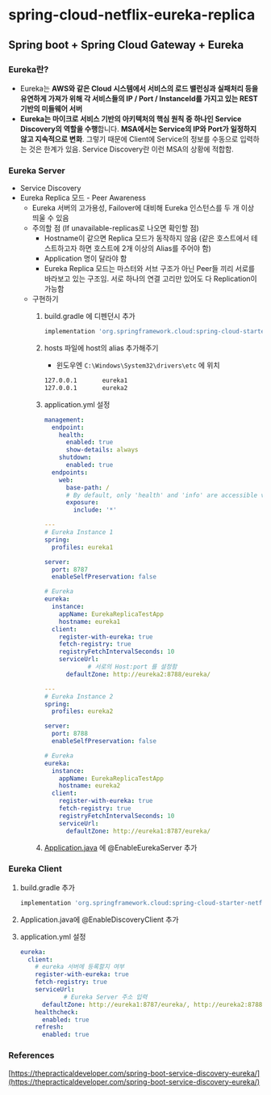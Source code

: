 # spring-cloud-netflix-eureka-replica

## Spring boot + Spring Cloud Gateway + Eureka

### Eureka란?

- Eureka는 **AWS와 같은 Cloud 시스템에서 서비스의 로드 밸런싱과 실패처리 등을 유연하게 가져가 위해 각 서비스들의 IP / Port / InstanceId를 가지고 있는 REST 기반의 미들웨어 서버**
- **Eureka는 마이크로 서비스 기반의 아키텍처의 핵심 원칙 중 하나인 Service Discovery의 역할을 수행**합니다. **MSA에서는 Service의 IP와 Port가 일정하지 않고 지속적으로 변화**. 그렇기 때문에 Client에 Service의 정보를 수동으로 입력하는 것은 한계가 있음. Service Discovery란 이런 MSA의 상황에 적합함.

### Eureka Server

- Service Discovery
- Eureka Replica 모드 - Peer Awareness
    - Eureka 서버의 고가용성, Failover에 대비해 Eureka 인스턴스를 두 개 이상 띄울 수 있음
    - 주의할 점 (If unavailable-replicas로 나오면 확인할 점)
        - Hostname이 같으면 Replica 모드가 동작하지 않음 (같은 호스트에서 테스트하고자 하면 호스트에 2개 이상의 Alias를 주어야 함)
        - Application 명이 달라야 함
        - Eureka Replica 모드는 마스터와 서브 구조가 아닌 Peer들 끼리 서로를 바라보고 있는 구조임. 서로 하나의 연결 고리만 있어도 다 Replication이 가능함
    - 구현하기
        1. build.gradle 에 디펜던시 추가
            
            ```groovy
            implementation 'org.springframework.cloud:spring-cloud-starter-netflix-eureka-server'
            ```
            
        2. hosts 파일에 host의 alias 추가해주기
            - 윈도우엔 `C:\Windows\System32\drivers\etc` 에 위치
            
            ```html
            127.0.0.1       eureka1
            127.0.0.1       eureka2
            ```
            
        3. application.yml 설정
            
            ```yaml
            management:
              endpoint:
                health:
                  enabled: true
                  show-details: always
                shutdown:
                  enabled: true
              endpoints:
                web:
                  base-path: /
                  # By default, only 'health' and 'info' are accessible via web
                  exposure:
                    include: '*'
            
            ---
            # Eureka Instance 1
            spring:
              profiles: eureka1
            
            server:
              port: 8787
              enableSelfPreservation: false
            
            # Eureka
            eureka:
              instance:
                appName: EurekaReplicaTestApp
                hostname: eureka1
              client:
                register-with-eureka: true
                fetch-registry: true
                registryFetchIntervalSeconds: 10
                serviceUrl:
            			# 서로의 Host:port 를 설정함
                  defaultZone: http://eureka2:8788/eureka/
            
            ---
            # Eureka Instance 2
            spring:
              profiles: eureka2
            
            server:
              port: 8788
              enableSelfPreservation: false
            
            # Eureka
            eureka:
              instance:
                appName: EurekaReplicaTestApp
                hostname: eureka2
              client:
                register-with-eureka: true
                fetch-registry: true
                registryFetchIntervalSeconds: 10
                serviceUrl:
                  defaultZone: http://eureka1:8787/eureka/
            ```
            
        4. [Application.java](http://Application.java) 에 @EnableEurekaServer 추가

### Eureka Client

1. build.gradle 추가
    
    ```groovy
    implementation 'org.springframework.cloud:spring-cloud-starter-netflix-eureka-client'
    ```
    
2. Application.java에 @EnableDiscoveryClient 추가
3. application.yml 설정
    
    ```yaml
    eureka:
      client:
        # eureka 서버에 등록할지 여부
        register-with-eureka: true
        fetch-registry: true
        serviceUrl:
    			# Eureka Server 주소 입력
          defaultZone: http://eureka1:8787/eureka/, http://eureka2:8788/eureka/
        healthcheck:
          enabled: true
        refresh:
          enabled: true
    ```
    

### References

[https://thepracticaldeveloper.com/spring-boot-service-discovery-eureka/](https://thepracticaldeveloper.com/spring-boot-service-discovery-eureka/)
